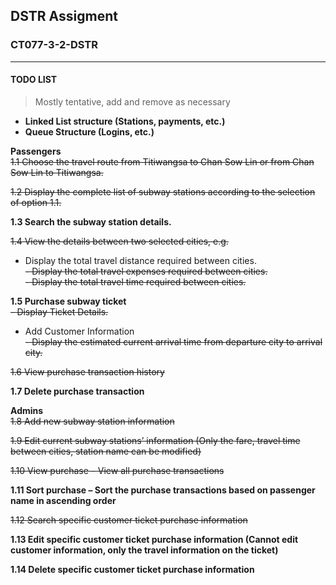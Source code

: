 ## DSTR Assigment
### CT077-3-2-DSTR
------------------------
#### TODO LIST
> Mostly tentative, add and remove as necessary

- **Linked List structure (Stations, payments, etc.)**
- **Queue Structure (Logins, etc.)**

**Passengers**  
~~1.1 Choose the travel route from Titiwangsa to Chan Sow Lin or from Chan Sow Lin to Titiwangsa.~~  

~~1.2 Display the complete list of subway stations according to the selection of option 1.1.~~  

__1.3 Search the subway station details.__  

~~1.4 View the details between two selected cities, e.g.~~  

- Display the total travel distance required between cities.  
~~- Display the total travel expenses required between cities.~~  
~~- Display the total travel time required between cities.~~  

__1.5 Purchase subway ticket__  
~~- Display Ticket Details.~~  
- Add Customer Information  
~~- Display the estimated current arrival time from departure city to arrival city.~~    

~~1.6 View purchase transaction history~~  

__1.7 Delete purchase transaction__  

**Admins**  
~~1.8 Add new subway station information~~  

~~1.9 Edit current subway stations’ information (Only the fare, travel time between cities, station name can be modified)~~  

~~1.10 View purchase – View all purchase transactions~~  

__1.11 Sort purchase – Sort the purchase transactions based on passenger name in ascending order__  

~~1.12 Search specific customer ticket purchase information~~  

__1.13 Edit specific customer ticket purchase information (Cannot edit customer information, only the travel information on the ticket)__  

__1.14 Delete specific customer ticket purchase information__  
